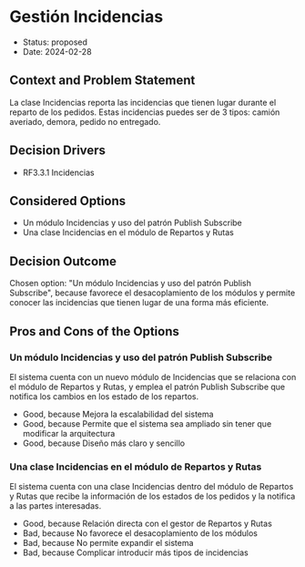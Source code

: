 # Gestión Incidencias

* Status: proposed
* Date: 2024-02-28

## Context and Problem Statement

La clase Incidencias reporta las incidencias que tienen lugar durante el reparto de los pedidos. Estas incidencias puedes ser de 3 tipos: camión averiado, demora, pedido no entregado.

## Decision Drivers

* RF3.3.1 Incidencias

## Considered Options

* Un módulo Incidencias y uso del patrón Publish Subscribe
* Una clase Incidencias en el módulo de Repartos y Rutas

## Decision Outcome

Chosen option: "Un módulo Incidencias y uso del patrón Publish Subscribe", because favorece el desacoplamiento de los módulos y permite conocer las incidencias que tienen lugar de una forma más eficiente.

## Pros and Cons of the Options

### Un módulo Incidencias y uso del patrón Publish Subscribe

El sistema cuenta con un nuevo módulo de Incidencias que se relaciona con el módulo de Repartos y Rutas, y emplea el patrón Publish Subscribe que notifica los cambios en los estado de los repartos.

* Good, because Mejora la escalabilidad del sistema
* Good, because Permite que el sistema sea ampliado sin tener que modificar la arquitectura
* Good, because Diseño más claro y sencillo

### Una clase Incidencias en el módulo de Repartos y Rutas

El sistema cuenta con una clase Incidencias dentro del módulo de Repartos y Rutas que recibe la información de los estados de los pedidos y la notifica a las partes interesadas.

* Good, because Relación directa con el gestor de Repartos y Rutas
* Bad, because No favorece el desacoplamiento de los módulos
* Bad, because No permite expandir el sistema
* Bad, because Complicar introducir más tipos de incidencias
